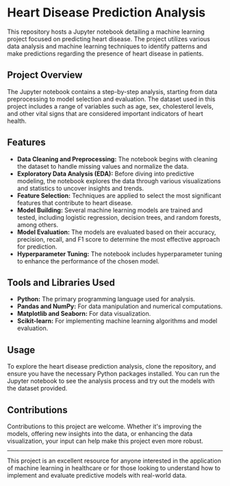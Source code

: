 # Heart Disease Prediction Analysis

This repository hosts a Jupyter notebook detailing a machine learning project focused on predicting heart disease. The project utilizes various data analysis and machine learning techniques to identify patterns and make predictions regarding the presence of heart disease in patients.

## Project Overview

The Jupyter notebook contains a step-by-step analysis, starting from data preprocessing to model selection and evaluation. The dataset used in this project includes a range of variables such as age, sex, cholesterol levels, and other vital signs that are considered important indicators of heart health.

## Features

- **Data Cleaning and Preprocessing:** The notebook begins with cleaning the dataset to handle missing values and normalize the data.
- **Exploratory Data Analysis (EDA):** Before diving into predictive modeling, the notebook explores the data through various visualizations and statistics to uncover insights and trends.
- **Feature Selection:** Techniques are applied to select the most significant features that contribute to heart disease.
- **Model Building:** Several machine learning models are trained and tested, including logistic regression, decision trees, and random forests, among others.
- **Model Evaluation:** The models are evaluated based on their accuracy, precision, recall, and F1 score to determine the most effective approach for prediction.
- **Hyperparameter Tuning:** The notebook includes hyperparameter tuning to enhance the performance of the chosen model.

## Tools and Libraries Used

- **Python:** The primary programming language used for analysis.
- **Pandas and NumPy:** For data manipulation and numerical computations.
- **Matplotlib and Seaborn:** For data visualization.
- **Scikit-learn:** For implementing machine learning algorithms and model evaluation.

## Usage

To explore the heart disease prediction analysis, clone the repository, and ensure you have the necessary Python packages installed. You can run the Jupyter notebook to see the analysis process and try out the models with the dataset provided.

## Contributions

Contributions to this project are welcome. Whether it's improving the models, offering new insights into the data, or enhancing the data visualization, your input can help make this project even more robust.

---

This project is an excellent resource for anyone interested in the application of machine learning in healthcare or for those looking to understand how to implement and evaluate predictive models with real-world data.
